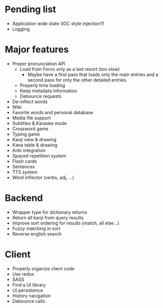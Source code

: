 Pending list
============

- Application wide state (IOC style injection?)
- Logging

Major features
==============

- Proper pronunciation API
  - Load from Forvo only as a last resort (too slow)
    - Maybe have a first pass that loads only the main entries and a second
      pass for only the other detailed entries.
  - Properly time loading
  - Keep metadata information
  - Debounce requests
- De-inflect words
- Wiki
- Favorite words and personal database
- Media file support
- Subtitles & Karaoke mode
- Crossword game
- Typing game
- Kanji view & drawing
- Kana table & drawing
- Anki integration
- Spaced repetition system
- Flash cards
- Sentences
- TTS system
- Word inflector (verbs, adj, ...)

Backend
=======

- Wrapper type for dictionary returns
- Return all kanji from query results
- Improve sort ordering for results (match, all else...)
- Fuzzy matching in sort
- Reverse english search

Client
======

- Properly organize client code
- Use redux
- SASS
- Find a UI library
- UI persistence
- History navigation
- Debounce calls
